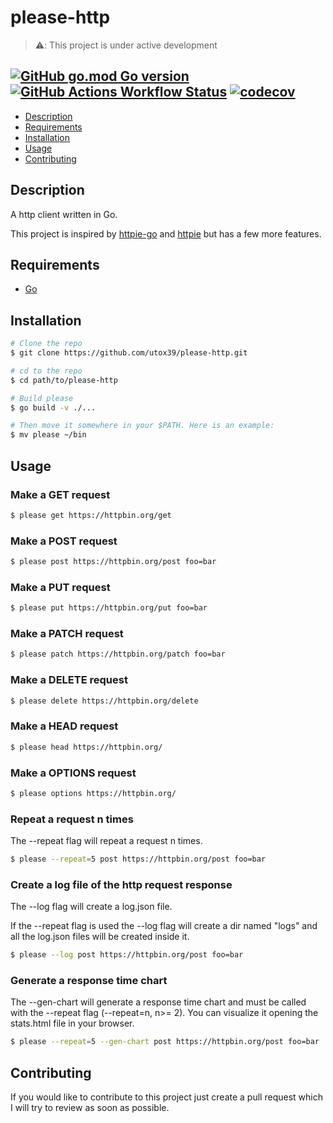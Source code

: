 # please-http

>⚠️: This project is under active development

[<img alt="GitHub go.mod Go version" src="https://img.shields.io/github/go-mod/go-version/utox39/please-http">](https://github.com/utox39/please-http/blob/main/go.mod)
[<img alt="GitHub Actions Workflow Status" src="https://img.shields.io/github/actions/workflow/status/utox39/please-http/.github%2Fworkflows%2Ftest.yaml">](https://github.com/utox39/please-http/actions/workflows/test.yaml)
[![codecov](https://codecov.io/gh/utox39/please-http/graph/badge.svg?token=HFQC5TUNHO)](https://codecov.io/gh/utox39/please-http)
---


- [Description](#description)
- [Requirements](#requirements)
- [Installation](#installation)
- [Usage](#usage)
- [Contributing](#contributing)

## Description

A http client written in Go.

This project is inspired by [httpie-go](https://github.com/nojima/httpie-go) and [httpie](https://github.com/httpie/cli)
but has a few more features.

## Requirements
- [Go](https://go.dev/)

## Installation

```bash
# Clone the repo
$ git clone https://github.com/utox39/please-http.git

# cd to the repo
$ cd path/to/please-http

# Build please
$ go build -v ./... 

# Then move it somewhere in your $PATH. Here is an example:
$ mv please ~/bin
```

## Usage

### Make a GET request
```bash
$ please get https://httpbin.org/get
```

### Make a POST request
```bash
$ please post https://httpbin.org/post foo=bar
```

### Make a PUT request
```bash
$ please put https://httpbin.org/put foo=bar
```

### Make a PATCH request
```bash
$ please patch https://httpbin.org/patch foo=bar
```

### Make a DELETE request
```bash
$ please delete https://httpbin.org/delete
```

### Make a HEAD request
```bash
$ please head https://httpbin.org/
```

### Make a OPTIONS request
```bash
$ please options https://httpbin.org/
```

### Repeat a request n times
The --repeat flag will repeat a request n times.


```bash
$ please --repeat=5 post https://httpbin.org/post foo=bar
```

### Create a log file of the http request response
The --log flag will create a log.json file. 

If the --repeat flag is used the --log flag will create a dir named "logs" and all the log.json files
will be created inside it.

```bash
$ please --log post https://httpbin.org/post foo=bar
```
### Generate a response time chart

The --gen-chart will generate a response time chart and must be called with the --repeat flag (--repeat=n, n>= 2).
You can visualize it opening the stats.html file in your browser.

```bash
$ please --repeat=5 --gen-chart post https://httpbin.org/post foo=bar
```

## Contributing

If you would like to contribute to this project just create a pull request which I will try to review as soon as
possible.